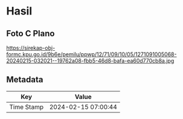 # Hasil

## Foto C Plano

https://sirekap-obj-formc.kpu.go.id/9b6e/pemilu/ppwp/12/71/09/10/05/1271091005068-20240215-032021--19762a08-fbb5-46d8-bafa-ea60d770cb8a.jpg


## Metadata

| Key        | Value               |
| ---------- | ------------------- |
| Time Stamp | 2024-02-15 07:00:44 |



